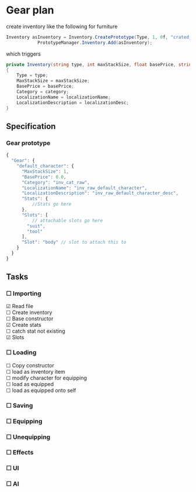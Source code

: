 # Gear plan

create inventory like the following for furniture
```cs
Inventory asInventory = Inventory.CreatePrototype(Type, 1, 0f, "crated_furniture", LocalizationName, LocalizationDescription);
            PrototypeManager.Inventory.Add(asInventory);
```
which triggers
```cs
private Inventory(string type, int maxStackSize, float basePrice, string category, string localizationName, string localizationDesc)
{
    Type = type;
    MaxStackSize = maxStackSize;
    BasePrice = basePrice;
    Category = category;
    LocalizationName = localizationName;
    LocalizationDescription = localizationDesc;
}
```

## Specification

### Gear prototype

```js
{
  "Gear": {
    "default_character": {
      "MaxStackSize": 1,
      "BasePrice": 0.0,
      "Category": "inv_cat_raw",
      "LocalizationName": "inv_raw_default_character",
      "LocalizationDescription": "inv_raw_default_character_desc",
      "Stats": {
          //Stats go here
      },
      "Slots": [
          // attachable slots go here
        "suit",
        "tool"
      ],
      "Slot": "body" // slot to attach this to
    }
  }
}
```

## Tasks

### &#9744; Importing 

&#9745; Read file  
&#9744; Create inventory  
&#9744; Base constructor  
&#9745; Create stats  
&#9744; catch stat not existing  
&#9745; Slots  

### &#9744; Loading  

&#9744; Copy constructor  
&#9744; load as inventory item  
&#9744; modify character for equipping  
&#9744; load as equipped  
&#9744; load as equipped onto self  

### &#9744; Saving  
### &#9744; Equipping  
### &#9744; Unequipping  
### &#9744; Effects  
### &#9744; UI  
### &#9744; AI  